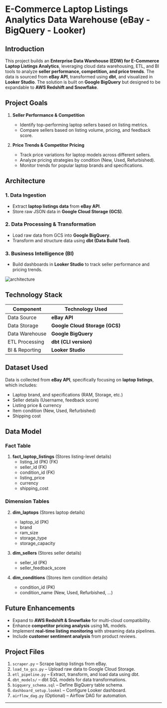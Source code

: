 # E-Commerce Laptop Listings Analytics Data Warehouse (eBay - BigQuery - Looker)

## Introduction
This project builds an **Enterprise Data Warehouse (EDW) for E-Commerce Laptop Listings Analytics**, leveraging cloud data warehousing, ETL, and BI tools to analyze **seller performance, competition, and price trends**. The data is sourced from **eBay API**, transformed using **dbt**, and visualized in **Looker Studio**. The solution is built on **Google BigQuery** but designed to be expandable to **AWS Redshift and Snowflake**.

## Project Goals
1. **Seller Performance & Competition**
   - Identify top-performing laptop sellers based on listing metrics.
   - Compare sellers based on listing volume, pricing, and feedback score.
   
2. **Price Trends & Competitor Pricing**
   - Track price variations for laptop models across different sellers.
   - Analyze pricing strategies by condition (New, Used, Refurbished).
   - Monitor trends for popular laptop brands and specifications.

## Architecture
### **1. Data Ingestion**
- Extract **laptop listings data** from **eBay API**.
- Store raw JSON data in **Google Cloud Storage (GCS)**.

### **2. Data Processing & Transformation**
- Load raw data from GCS into **Google BigQuery**.
- Transform and structure data using **dbt (Data Build Tool)**.

### **3. Business Intelligence (BI)**
- Build dashboards in **Looker Studio** to track seller performance and pricing trends.

![architecture](https://github.com/user-attachments/assets/97f4f182-6190-4fa4-a417-1c697f8a47ad)

## Technology Stack
| Component        | Technology Used |
|-----------------|----------------|
| Data Source     | **eBay API** |
| Data Storage    | **Google Cloud Storage (GCS)** |
| Data Warehouse  | **Google BigQuery** |
| ETL Processing  | **dbt (CLI version)** |
| BI & Reporting  | **Looker Studio** |

## Dataset Used
Data is collected from **eBay API**, specifically focusing on **laptop listings**, which includes:
  - Laptop brand, and specifications (RAM, Storage, etc.)
  - Seller details (Username, feedback score)
  - Listing price & currency
  - Item condition (New, Used, Refurbished)
  - Shipping cost

## Data Model
### **Fact Table**
1. **fact_laptop_listings** (Stores listing-level details)
   - listing_id (PK) (FK)
   - seller_id (FK)
   - condition_id (FK)
   - listing_price
   - currency
   - shipping_cost

### **Dimension Tables**
2. **dim_laptops** (Stores laptop details)
   - laptop_id (PK)
   - brand
   - ram_size
   - storage_type
   - storage_capacity

3. **dim_sellers** (Stores seller details)
   - seller_id (PK)
   - seller_feedback_score
   
4. **dim_conditions** (Stores item condition details)
   - condition_id (PK)
   - condition_name (New, Used, Refurbished, ...)

## Future Enhancements
- Expand to **AWS Redshift & Snowflake** for multi-cloud compatibility.
- Enhance **competitor pricing analysis** using ML models.
- Implement **real-time listing monitoring** with streaming data pipelines.
- Include **customer sentiment analysis** from product reviews.

## Project Files
1. `scraper.py` – Scrape laptop listings from eBay.
2. `load_to_gcs.py` – Upload raw data to Google Cloud Storage.
3. `etl_pipeline.py` – Extract, transform, and load data using dbt.
4. `dbt_models/` – dbt SQL models for data transformations.
5. `bigquery_schema.sql` – Define BigQuery table schema.
6. `dashboard_setup.lookml` – Configure Looker dashboard.
7. `airflow_dag.py` (Optional) – Airflow DAG for automation.

---
